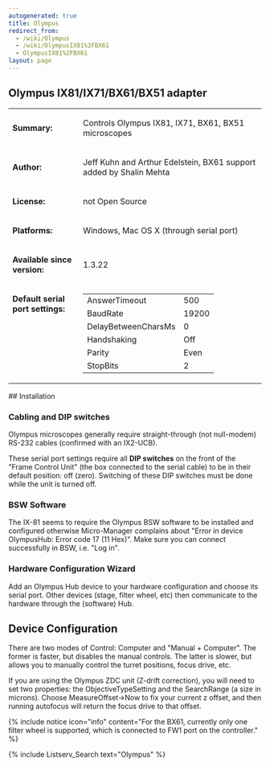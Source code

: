 ```yaml
---
autogenerated: true
title: Olympus
redirect_from:
  - /wiki/Olympus
  - /wiki/OlympusIX81%2FBX61
  - OlympusIX81%2FBX61
layout: page
---
```


## Olympus IX81/IX71/BX61/BX51 adapter
<table>
<tr>
<td markdown="1">

**Summary:**

</td>
<td markdown="1" valign="top">

Controls Olympus IX81, IX71, BX61, BX51 microscopes

</td>
</tr>
<tr>
<td markdown="1">

**Author:**

</td>
<td markdown="1">

Jeff Kuhn and Arthur Edelstein, BX61 support added by Shalin Mehta

</td>
</tr>
<tr>
<td markdown="1">

**License:**

</td>
<td markdown="1">

not Open Source

</td>
</tr>
<tr>
<td markdown="1">

**Platforms:**

</td>
<td markdown="1">

Windows, Mac OS X (through serial port)

</td>
</tr>
<tr>
<td markdown="1">

**Available since version:**

</td>
<td markdown="1">

1.3.22

</td>
</tr>
<tr>
<td markdown="1" valign=top>

**Default serial port settings:**

</td>
<td markdown="1" valign=top>

|                     |       |
|---------------------|-------|
| AnswerTimeout       | 500   |
| BaudRate            | 19200 |
| DelayBetweenCharsMs | 0     |
| Handshaking         | Off   |
| Parity              | Even  |
| StopBits            | 2     |

</td>
</tr>
</table>

<div markdown="1">
## Installation

### Cabling and DIP switches

Olympus microscopes generally require straight-through (not null-modem)
RS-232 cables (confirmed with an IX2-UCB).

These serial port settings require all **DIP switches** on the front of
the "Frame Control Unit" (the box connected to the serial cable) to be
in their default position: off (zero). Switching of these DIP switches
must be done while the unit is turned off.

### BSW Software

The IX-81 seems to require the Olympus BSW software to be installed and
configured otherwise Micro-Manager complains about "Error in device
OlympusHub: Error code 17 (11 Hex)". Make sure you can connect
successfully in BSW, i.e. "Log in".

### Hardware Configuration Wizard

Add an Olympus Hub device to your hardware configuration and choose its
serial port. Other devices (stage, filter wheel, etc) then communicate
to the hardware through the (software) Hub.

## Device Configuration

There are two modes of Control: Computer and "Manual + Computer". The
former is faster, but disables the manual controls. The latter is
slower, but allows you to manually control the turret positions, focus
drive, etc.

If you are using the Olympus ZDC unit (Z-drift correction), you will
need to set two properties: the ObjectiveTypeSetting and the SearchRange
(a size in microns). Choose MeasureOffset-&gt;Now to fix your current z
offset, and then running autofocus will return the focus drive to that
offset.

{% include notice icon="info" content="For the BX61, currently only one filter wheel is supported, which is connected to FW1 port on the controller." %}

{% include Listserv_Search text="Olympus" %}
</div>
